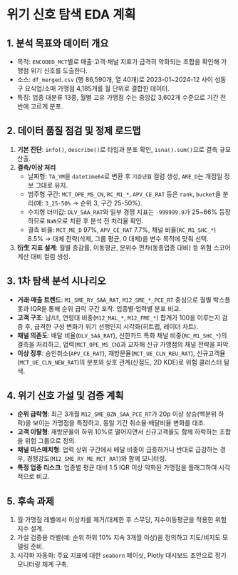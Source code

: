 # 위기 신호 탐색 EDA 계획

## 1. 분석 목표와 데이터 개요
- 목적: `ENCODED_MCT`별로 매출·고객·채널 지표가 급격히 악화되는 조합을 확인해 가맹점 위기 신호를 도출한다.
- 소스: `df_merged.csv` (행 86,590개, 열 40개)로 2023-01~2024-12 사이 성동구 요식업/소매 가맹점 4,185개를 월 단위로 결합한 데이터.
- 특징: 업종 대분류 13종, 월별 고유 가맹점 수는 중앙값 3,602개 수준으로 기간 전반에 고르게 분포.

## 2. 데이터 품질 점검 및 정제 로드맵
1. **기본 진단**: `info()`, `describe()`로 타입과 분포 확인, `isna().sum()`으로 결측 규모 산출.
2. **결측/이상 처리**  
   - 날짜형: `TA_YM`을 `datetime64`로 변환 후 `기준년월` 컬럼 생성, `ARE_D`는 개점일 정보 그대로 유지.  
   - 범주형 구간: `MCT_OPE_MS_CN`, `RC_M1_*`, `APV_CE_RAT` 등은 `rank`, `bucket`을 분리(예: `3_25-50%` → 순위 3, 구간 25-50%). 
   - 수치형 더미값: `DLV_SAA_RAT`와 일부 경쟁 지표는 `-999999.9`가 25~66% 등장하므로 `NaN`으로 치환 후 분석 전 처리율 확인.  
   - 결측 비율: `MCT_ME_D` 97%, `APV_CE_RAT` 7.7%, 채널 비율(`RC_M1_SHC_*`) 8.5% → 대체 전략(삭제, 그룹 평균, 0 대체)을 변수 목적에 맞춰 선택.
3. **衍生 지표 설계**: 월별 증감률, 이동평균, 분위수 편차(동종업종 대비) 등 위험 스코어 계산 대비 컬럼 생성.

## 3. 1차 탐색 분석 시나리오
- **거래·매출 트렌드**: `M1_SME_RY_SAA_RAT`, `M12_SME_*_PCE_RT` 중심으로 월별 박스플롯과 IQR을 통해 순위 급락 구간 포착. 업종별·업력별 분포 비교.
- **고객 구조**: 남/녀, 연령대 비중(`M12_MAL_*`, `M12_FME_*`) 합계가 100을 이루는지 검증 후, 급격한 구성 변화가 위기 선행인지 시각화(히트맵, 레이더 차트).
- **채널 의존도**: 배달 비율(`DLV_SAA_RAT`), 신한카드 특화 채널 비중(`RC_M1_SHC_*`)의 결측을 처리하고, 업력(`MCT_OPE_MS_CN`)과 교차해 신규 가맹점의 채널 전략을 파악.
- **이상 징후**: 승인취소(`APV_CE_RAT`), 재방문율(`MCT_UE_CLN_REU_RAT`), 신규고객율(`MCT_UE_CLN_NEW_RAT`)의 분포와 상호 관계(산점도, 2D KDE)로 위험 클러스터 탐색.

## 4. 위기 신호 가설 및 검증 계획
- **순위 급락형**: 최근 3개월 `M12_SME_BZN_SAA_PCE_RT`가 20p 이상 상승(백분위 하락)을 보이는 가맹점을 특정하고, 동일 기간 취소율·배달비율 변화를 대조.
- **고객 이탈형**: 재방문율이 하위 10%로 떨어지면서 신규고객율도 함께 하락하는 조합을 위험 그룹으로 정의.
- **채널 미스매치형**: 업력 상위 구간에서 배달 비중이 급증하거나 반대로 급감하는 경우, 경쟁강도(`M12_SME_RY_ME_MCT_RAT`)와 함께 모니터링.
- **특정 업종 리스크**: 업종별 평균 대비 1.5 IQR 이상 악화된 가맹점을 플래그하여 시각적으로 비교.

## 5. 후속 과제
1. 월·가맹점 레벨에서 이상치를 제거/대체한 후 스무딩, 지수이동평균을 적용한 위험 지수 설계.
2. 가설 검증용 라벨(예: 순위 하위 10% 지속 3개월 이상)을 정의하고 지도/비지도 모델링 준비.
3. 시각화 자동화: 주요 지표에 대한 `seaborn` 페이싯, Plotly 대시보드 초안으로 정기 모니터링 체계 구축.
